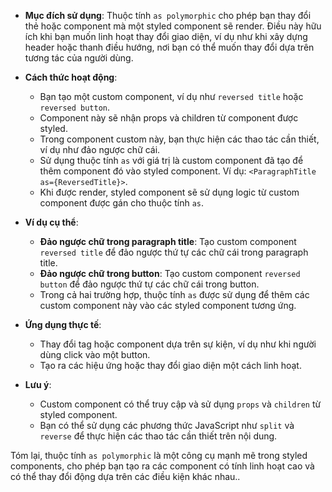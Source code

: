 *   **Mục đích sử dụng**: Thuộc tính `as polymorphic` cho phép bạn thay đổi thẻ hoặc component mà một styled component sẽ render. Điều này hữu ích khi bạn muốn linh hoạt thay đổi giao diện, ví dụ như khi xây dựng header hoặc thanh điều hướng, nơi bạn có thể muốn thay đổi dựa trên tương tác của người dùng.

*   **Cách thức hoạt động**:
    *   Bạn tạo một custom component, ví dụ như `reversed title` hoặc `reversed button`.
    *   Component này sẽ nhận props và children từ component được styled.
    *   Trong component custom này, bạn thực hiện các thao tác cần thiết, ví dụ như đảo ngược chữ cái.
    *   Sử dụng thuộc tính `as` với giá trị là custom component đã tạo để thêm component đó vào styled component. Ví dụ: `<ParagraphTitle as={ReversedTitle}>`.
    *   Khi được render, styled component sẽ sử dụng logic từ custom component được gán cho thuộc tính `as`.

*   **Ví dụ cụ thể**:
    *   **Đảo ngược chữ trong paragraph title**: Tạo custom component `reversed title` để đảo ngược thứ tự các chữ cái trong paragraph title.
    *   **Đảo ngược chữ trong button**: Tạo custom component `reversed button` để đảo ngược thứ tự các chữ cái trong button.
    *   Trong cả hai trường hợp, thuộc tính `as` được sử dụng để thêm các custom component này vào các styled component tương ứng.

*   **Ứng dụng thực tế**:
    *   Thay đổi tag hoặc component dựa trên sự kiện, ví dụ như khi người dùng click vào một button.
    *   Tạo ra các hiệu ứng hoặc thay đổi giao diện một cách linh hoạt.

*   **Lưu ý**:
    *   Custom component có thể truy cập và sử dụng `props` và `children` từ styled component.
    *   Bạn có thể sử dụng các phương thức JavaScript như `split` và `reverse` để thực hiện các thao tác cần thiết trên nội dung.

Tóm lại, thuộc tính `as polymorphic` là một công cụ mạnh mẽ trong styled components, cho phép bạn tạo ra các component có tính linh hoạt cao và có thể thay đổi động dựa trên các điều kiện khác nhau..
